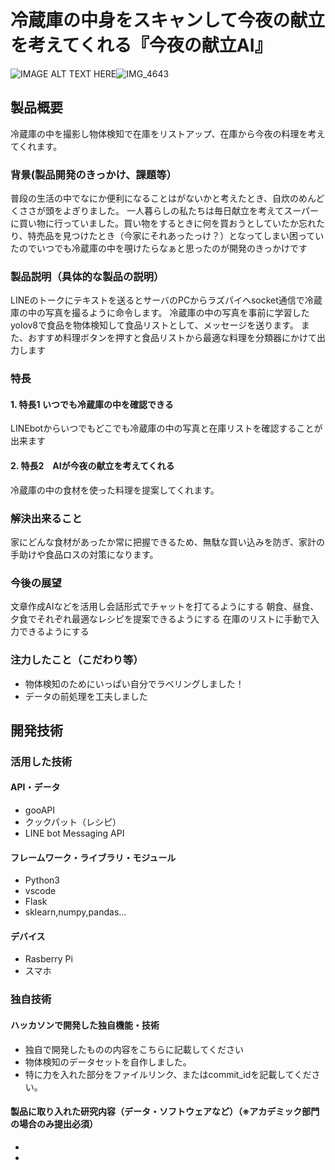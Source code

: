 # 冷蔵庫の中身をスキャンして今夜の献立を考えてくれる『今夜の献立AI』

![IMAGE ALT TEXT HERE](https://drive.google.com/uc?id=1Raqu05Tu8uy7-4OmhOU8KfaD07uNzjQx)![IMG_4643](https://github.com/jphacks/SP_2302/assets/116143444/022f3f6f-a638-46d0-b42e-2ade041d2dba)


## 製品概要
冷蔵庫の中を撮影し物体検知で在庫をリストアップ、在庫から今夜の料理を考えてくれます。
### 背景(製品開発のきっかけ、課題等）
普段の生活の中でなにか便利になることはがないかと考えたとき、自炊のめんどくささが頭をよぎりました。
一人暮らしの私たちは毎日献立を考えてスーパーに買い物に行っていました。買い物をするときに何を買おうとしていたか忘れたり、特売品を見つけたとき（今家にそれあったっけ？）となってしまい困っていたのでいつでも冷蔵庫の中を覗けたらなぁと思ったのが開発のきっかけです
### 製品説明（具体的な製品の説明）
LINEのトークにテキストを送るとサーバのPCからラズパイへsocket通信で冷蔵庫の中の写真を撮るように命令します。
冷蔵庫の中の写真を事前に学習したyolov8で食品を物体検知して食品リストとして、メッセージを送ります。
また、おすすめ料理ボタンを押すと食品リストから最適な料理を分類器にかけて出力します

### 
### 特長
#### 1. 特長1 いつでも冷蔵庫の中を確認できる
LINEbotからいつでもどこでも冷蔵庫の中の写真と在庫リストを確認することが出来ます
#### 2. 特長2　AIが今夜の献立を考えてくれる
冷蔵庫の中の食材を使った料理を提案してくれます。

### 解決出来ること
家にどんな食材があったか常に把握できるため、無駄な買い込みを防ぎ、家計の手助けや食品ロスの対策になります。
### 今後の展望
文章作成AIなどを活用し会話形式でチャットを打てるようにする
朝食、昼食、夕食でそれぞれ最適なレシピを提案できるようにする
在庫のリストに手動で入力できるようにする
### 注力したこと（こだわり等）
* 物体検知のためにいっぱい自分でラベリングしました！
* データの前処理を工夫しました

## 開発技術
### 活用した技術
#### API・データ
* gooAPI
* クックパット（レシピ）
* LINE bot Messaging API

#### フレームワーク・ライブラリ・モジュール
* Python3
* vscode
* Flask
* sklearn,numpy,pandas…

#### デバイス
* Rasberry Pi
* スマホ

### 独自技術
#### ハッカソンで開発した独自機能・技術
* 独自で開発したものの内容をこちらに記載してください
* 物体検知のデータセットを自作しました。
* 特に力を入れた部分をファイルリンク、またはcommit_idを記載してください。

#### 製品に取り入れた研究内容（データ・ソフトウェアなど）（※アカデミック部門の場合のみ提出必須）
* 
* 
